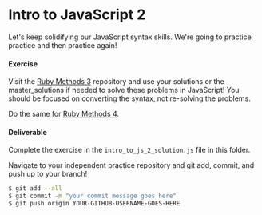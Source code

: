 # Intro to JavaScript 2

Let's keep solidifying our JavaScript syntax skills. We're going to practice practice and then practice again!

#### Exercise

Visit the [Ruby Methods 3](../../w04/ruby_methods_3) repository and use your solutions or the master_solutions if needed to solve these problems in JavaScript! You should be focused on converting the syntax, not re-solving the problems.

Do the same for [Ruby Methods 4](../../w05/ruby_methods_4).

#### Deliverable

Complete the exercise in the `intro_to_js_2_solution.js` file in this folder.

Navigate to your independent practice repository and git add, commit, and push up to your branch!

```bash
$ git add --all
$ git commit -m "your commit message goes here"
$ git push origin YOUR-GITHUB-USERNAME-GOES-HERE
```
